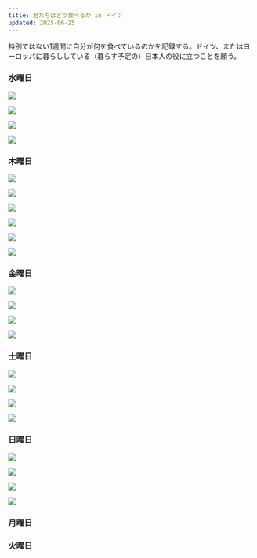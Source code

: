 ```yaml
---
title: 君たちはどう食べるか in ドイツ
updated: 2025-06-25
---
```


特別ではない1週間に自分が何を食べているのかを記録する。ドイツ、またはヨーロッパに暮らししている（暮らす予定の）日本人の役に立つことを願う。

### 水曜日

![](https://i.imgur.com/oG0ppn2.jpeg)

![](https://i.imgur.com/Kt4D1wU.jpeg)

![](https://i.imgur.com/iHMwGLr.jpeg)

![](https://i.imgur.com/lZT2GaO.jpeg)


### 木曜日

![](https://i.imgur.com/JcJO7Z7.jpeg)

![](https://i.imgur.com/axvK75g.jpeg)

![](https://i.imgur.com/RcefvHw.jpeg)

![](https://i.imgur.com/SBrgRP7.jpeg)

![](https://i.imgur.com/eb8oymH.jpeg)

![](https://i.imgur.com/G4Mbxo9.jpeg)

### 金曜日

![](https://i.imgur.com/UIXZ7JF.jpeg)

![](https://i.imgur.com/zcddBgq.jpeg)

![](https://i.imgur.com/BOLrs9P.jpeg)

![](https://i.imgur.com/DKBLwas.jpeg)


### 土曜日

![](https://i.imgur.com/17iZCiX.jpeg)

![](https://i.imgur.com/hkBsmny.jpeg)

![](https://i.imgur.com/pQ8rjOF.jpeg)

![](https://i.imgur.com/D1cvasu.jpeg)



### 日曜日

![](https://i.imgur.com/P63Bj4h.jpeg)

![](https://i.imgur.com/21xBnyW.jpeg)

![](https://i.imgur.com/4UoODlH.jpeg)

![](https://i.imgur.com/c0RH9oe.jpeg)


### 月曜日

### 火曜日